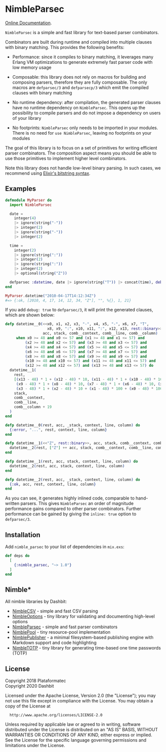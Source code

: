 # NimbleParsec

[Online Documentation](https://hexdocs.pm/nimble_parsec).

<!-- MDOC !-->

`NimbleParsec` is a simple and fast library for text-based parser
combinators.

Combinators are built during runtime and compiled into multiple
clauses with binary matching. This provides the following benefits:

  * Performance: since it compiles to binary matching, it leverages
    many Erlang VM optimizations to generate extremely fast parser
    code with low memory usage

  * Composable: this library does not rely on macros for building and
    composing parsers, therefore they are fully composable. The only
    macros are `defparsec/3` and `defparsecp/3` which emit the compiled
    clauses with  binary matching

  * No runtime dependency: after compilation, the generated parser
    clauses have no runtime dependency on `NimbleParsec`. This opens up
    the possibility to compile parsers and do not impose a dependency on
    users of your library

  * No footprints: `NimbleParsec` only needs to be imported in your modules.
    There is no need for `use NimbleParsec`, leaving no footprints on your
    modules

The goal of this library is to focus on a set of primitives for writing
efficient parser combinators. The composition aspect means you should be
able to use those primitives to implement higher level combinators.

Note this library does not handle low-level binary parsing. In such cases,
we recommend using [Elixir's bitstring syntax](https://hexdocs.pm/elixir/Kernel.SpecialForms.html#%3C%3C%3E%3E/1).

## Examples

```elixir
defmodule MyParser do
  import NimbleParsec

  date =
    integer(4)
    |> ignore(string("-"))
    |> integer(2)
    |> ignore(string("-"))
    |> integer(2)

  time =
    integer(2)
    |> ignore(string(":"))
    |> integer(2)
    |> ignore(string(":"))
    |> integer(2)
    |> optional(string("Z"))

  defparsec :datetime, date |> ignore(string("T")) |> concat(time), debug: true
end

MyParser.datetime("2010-04-17T14:12:34Z")
#=> {:ok, [2010, 4, 17, 14, 12, 34, "Z"], "", %{}, 1, 21}
```

If you add `debug: true` to `defparsec/3`, it will print the generated
clauses, which are shown below:

```elixir
defp datetime__0(<<x0, x1, x2, x3, "-", x4, x5, "-", x6, x7, "T",
                   x8, x9, ":", x10, x11, ":", x12, x13, rest::binary>>,
                 acc, stack, comb__context, comb__line, comb__column)
     when x0 >= 48 and x0 <= 57 and (x1 >= 48 and x1 <= 57) and
         (x2 >= 48 and x2 <= 57) and (x3 >= 48 and x3 <= 57) and
         (x4 >= 48 and x4 <= 57) and (x5 >= 48 and x5 <= 57) and
         (x6 >= 48 and x6 <= 57) and (x7 >= 48 and x7 <= 57) and
         (x8 >= 48 and x8 <= 57) and (x9 >= 48 and x9 <= 57) and
         (x10 >= 48 and x10 <= 57) and (x11 >= 48 and x11 <= 57) and
         (x12 >= 48 and x12 <= 57) and (x13 >= 48 and x13 <= 57) do
  datetime__1(
    rest,
    [(x13 - 48) * 1 + (x12 - 48) * 10, (x11 - 48) * 1 + (x10 - 48) * 10,
     (x9 - 48) * 1 + (x8 - 48) * 10, (x7 - 48) * 1 + (x6 - 48) * 10, (x5 - 48) * 1 + (x4 - 48) * 10,
     (x3 - 48) * 1 + (x2 - 48) * 10 + (x1 - 48) * 100 + (x0 - 48) * 1000] ++ acc,
    stack,
    comb__context,
    comb__line,
    comb__column + 19
  )
end

defp datetime__0(rest, acc, _stack, context, line, column) do
  {:error, "...", rest, context, line, column}
end

defp datetime__1(<<"Z", rest::binary>>, acc, stack, comb__context, comb__line, comb__column) do
  datetime__2(rest, ["Z"] ++ acc, stack, comb__context, comb__line, comb__column + 1)
end

defp datetime__1(rest, acc, stack, context, line, column) do
  datetime__2(rest, acc, stack, context, line, column)
end

defp datetime__2(rest, acc, _stack, context, line, column) do
  {:ok, acc, rest, context, line, column}
end
```

As you can see, it generates highly inlined code, comparable to
hand-written parsers. This gives `NimbleParsec` an order of magnitude
performance gains compared to other parser combinators. Further performance
can be gained by giving the `inline: true` option to `defparsec/3`.

<!-- MDOC !-->

## Installation

Add `nimble_parsec` to your list of dependencies in `mix.exs`:

```elixir
def deps do
  [
    {:nimble_parsec, "~> 1.0"}
  ]
end
```

## Nimble*

All nimble libraries by Dashbit:

  * [NimbleCSV](https://github.com/dashbitco/nimble_csv) - simple and fast CSV parsing
  * [NimbleOptions](https://github.com/dashbitco/nimble_options) - tiny library for validating and documenting high-level options
  * [NimbleParsec](https://github.com/dashbitco/nimble_parsec) - simple and fast parser combinators
  * [NimblePool](https://github.com/dashbitco/nimble_pool) - tiny resource-pool implementation
  * [NimblePublisher](https://github.com/dashbitco/nimble_publisher) - a minimal filesystem-based publishing engine with Markdown support and code highlighting
  * [NimbleTOTP](https://github.com/dashbitco/nimble_totp) - tiny library for generating time-based one time passwords (TOTP)

## License

Copyright 2018 Plataformatec \
Copyright 2020 Dashbit

  Licensed under the Apache License, Version 2.0 (the "License");
  you may not use this file except in compliance with the License.
  You may obtain a copy of the License at

      http://www.apache.org/licenses/LICENSE-2.0

  Unless required by applicable law or agreed to in writing, software
  distributed under the License is distributed on an "AS IS" BASIS,
  WITHOUT WARRANTIES OR CONDITIONS OF ANY KIND, either express or implied.
  See the License for the specific language governing permissions and
  limitations under the License.
